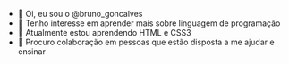 - 👋 Oi, eu sou o @bruno_goncalves
- 👀 Tenho interesse em aprender mais sobre linguagem de programação
- 🌱 Atualmente estou aprendendo HTML e CSS3
- 💞️ Procuro colaboração em pessoas que estão disposta a me ajudar e ensinar
